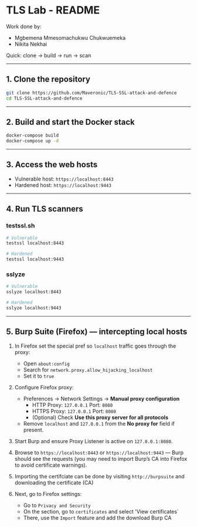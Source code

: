 # TLS Lab - README
Work done by:
- Mgbemena Mmesomachukwu Chukwuemeka
- Nikita Nekhai
  
Quick: clone → build → run → scan

---

## 1. Clone the repository
```bash
git clone https://github.com/Maveronic/TLS-SSL-attack-and-defence
cd TLS-SSL-attack-and-defence
```

---

## 2. Build and start the Docker stack
```bash
docker-compose build
docker-compose up -d
```

---

## 3. Access the web hosts
- Vulnerable host: `https://localhost:8443`  
- Hardened host: `https://localhost:9443`

---

## 4. Run TLS scanners

### testssl.sh
```bash
# Vulnerable
testssl localhost:8443

# Hardened
testssl localhost:9443
```

### sslyze
```bash
# Vulnerable
sslyze localhost:8443

# Hardened
sslyze localhost:9443
```

---

## 5. Burp Suite (Firefox) — intercepting local hosts

1. In Firefox set the special pref so `localhost` traffic goes through the proxy:
   - Open `about:config`
   - Search for `network.proxy.allow_hijacking_localhost`
   - Set it to `true`

2. Configure Firefox proxy:
   - Preferences → Network Settings → **Manual proxy configuration**
     - HTTP Proxy: `127.0.0.1`  Port: `8080`
     - HTTPS Proxy: `127.0.0.1` Port: `8080`
     - (Optional) Check **Use this proxy server for all protocols**
   - Remove `localhost` and `127.0.0.1` from the **No proxy for** field if present.

3. Start Burp and ensure Proxy Listener is active on `127.0.0.1:8080`.  
4. Browse to `https://localhost:8443` or `https://localhost:9443` — Burp should see the requests (you may need to import Burp’s CA into Firefox to avoid certificate warnings).
5. Importing the certifciate can be done by visiting `http://burpsuite` and downloading the certificate (CA)
6. Next, go to Firefox settings:
   - Go to `Privacy and Security`
   - On the section, go to `certificates` and select 'View certificates`
   - There, use the `Import` feature and add the download Burp CA
